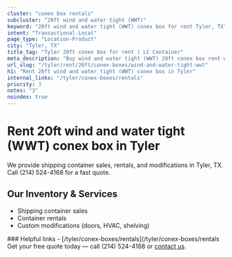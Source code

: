 ```yaml
---
cluster: "conex box rentals"
subcluster: "20ft wind and water tight (WWT)"
keyword: "20ft wind and water tight (WWT) conex box for rent Tyler, TX"
intent: "Transactional-Local"
page_type: "Location-Product"
city: "Tyler, TX"
title_tag: "Tyler 20ft conex box for rent | LC Container"
meta_description: "Buy wind and water tight (WWT) 20ft conex box rent with local delivery in Tyler, TX. LC Container — local Since 2003. Request a fast quote today."
url_slug: "/tyler/rent/20ft/conex-boxes/wind-and-water-tight-wwt"
h1: "Rent 20ft wind and water tight (WWT) conex box in Tyler"
internal_links: "/tyler/conex-boxes/rentals"
priority: 3
notes: "3"
noindex: true
---
```


# Rent 20ft wind and water tight (WWT) conex box in Tyler

We provide shipping container sales, rentals, and modifications in Tyler, TX. Call (214) 524-4168 for a fast quote.

## Our Inventory & Services
- Shipping container sales
- Container rentals
- Custom modifications (doors, HVAC, shelving)

<div data-section="internal-links">
### Helpful links
- [/tyler/conex-boxes/rentals](/tyler/conex-boxes/rentals
</div>

<div data-section="cta">
Get your free quote today — call (214) 524-4168 or <a href="/contact">contact us</a>.
</div>

<script type="application/ld+json">{"@context":"https://schema.org","@type":"FAQPage","mainEntity":[{"@type":"Question","name":"How much does delivery cost in Tyler, TX?","acceptedAnswer":{"@type":"Answer","text":"Delivery costs vary by distance and container size. Most deliveries in Tyler, TX range from $150-$300. Call (214) 524-4168 for an exact quote based on your specific location."}},{"@type":"Question","name":"Do you offer financing or payment plans?","acceptedAnswer":{"@type":"Answer","text":"We accept major credit cards, checks, and can discuss commercial terms for bulk purchases. Call (214) 524-4168 to discuss options."}},{"@type":"Question","name":"Can you customize containers in Tyler, TX?","acceptedAnswer":{"@type":"Answer","text":"Yes — we perform modifications like doors, HVAC, insulation, and shelving. Request a custom quote at (214) 524-4168 or via our contact form."}}]}</script>
